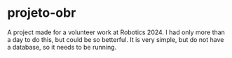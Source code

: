 # projeto-obr
A project made for a volunteer work at Robotics 2024.
I had only more than a day to do this, but could be so betterful.
It is very simple, but do not have a database, so it needs to be running.
